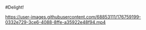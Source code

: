 #Delight!

https://user-images.githubusercontent.com/68853111/176759199-0332e729-3ce6-4088-8ffe-a35922e48f94.mp4

